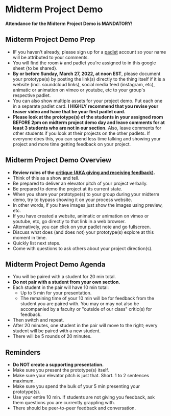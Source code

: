 # Midterm Project Demo

**Attendance for the Midterm Project Demo is MANDATORY!**

## **Midterm Project Demo Prep**

* IF you haven't already, please sign up for a [padlet](http://padlet.com) account so your name will be attributed to your comments.&#x20;
* You will find the room # and padlet you're assigned to in this google sheet {to be shared}.&#x20;
* **By or before Sunday, March 27, 2022, at noon EST**, please document your prototype(s) by posting the link(s) directly to the thing itself if it is a website (incl. soundcloud links), social media feed (instagram, etc), animatic or animation on vimeo or youtube, etc to your group's respective padlet.&#x20;
* You can also show multiple assets for your project demo. Put each one in a separate padlet card. **I HIGHLY recommend that you revise your teaser video and have that be your first padlet card.**
* **Please look at the prototype(s) of the students in your assigned room BEFORE 2pm on midterm project demo day and leave comments for at least 3 students who are not in our section.** Also, leave comments for other students if you look at their projects on the other padlets. If everyone does this, you can spend less time talking and showing your project and more time getting feedback on your project.

## **Midterm Project Demo Overview**

* **Review rules of the** [**critique (AKA giving and receiving feedback)**](critiques.md)**.**
* Think of this as a show and tell.
* Be prepared to deliver an elevator pitch of your project verbally.&#x20;
* Be prepared to demo the project at its current state.&#x20;
* When you share your prototype(s) to your group during your midterm demo, try to bypass showing it on your process website.&#x20;
* In other words, if you have images just show the images using preview, etc.&#x20;
* If you have created a website, animatic or animation on vimeo or youtube, etc, go directly to that link in a web browser.&#x20;
* Alternatively, you can click on your padlet note and go fullscreen.&#x20;
* Discuss what does (and does not) your prototype(s) explore at this moment in time.&#x20;
* Quickly list next steps.&#x20;
* Come with questions to ask others about your project direction(s).

## **Midterm Project Demo Agenda**

* You will be paired with a student for 20 min total.&#x20;
* **Do not pair with a student from your own section.**&#x20;
* Each student in the pair will have 10 min total:
  * Up to 5 min for your presentation.&#x20;
  * The remaining time of your 10 min will be for feedback from the student you are paired with. You may or may not also be accompanied by a faculty or "outside of our class" critic(s) for feedback.&#x20;
* Then switch and repeat.&#x20;
* After 20 minutes, one student in the pair will move to the right; every student will be paired with a new student.&#x20;
* There will be 5 rounds of 20 minutes.

## Reminders

* **Do NOT create a supporting presentation.**
* Make sure you present the prototype(s) itself.
* Make sure your elevator pitch is just that. Short. 1 to 2 sentences maximum.
* Make sure you spend the bulk of your 5 min presenting your prototype(s).
* Use your entire 10 min. If students are not giving you feedback, ask them questions you are currently grappling with.
* There should be peer-to-peer feedback and conversation.

